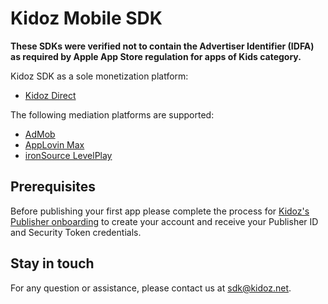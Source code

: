 # Kidoz Mobile SDK

**These SDKs were verified not to contain the Advertiser Identifier (IDFA) as required by Apple App Store regulation for apps of Kids category.**

Kidoz SDK as a sole monetization platform:
- [Kidoz Direct](/Kidoz%20Direct)
  
The following mediation platforms are supported:
- [AdMob](/Mediation/AdMob%20Adapter)
- [AppLovin Max](/Mediation/AppLovin%20Max%20Adapter)
- [ironSource LevelPlay](/Mediation/IronSource%20LevelPlay%20Adapter)


## Prerequisites
Before publishing your first app please complete the process for [Kidoz's Publisher onboarding](http://accounts.kidoz.net/publishers/register?utm_source=kidoz_github) to create your account and receive your Publisher ID and Security Token credentials.

## Stay in touch 
For any question or assistance, please contact us at sdk@kidoz.net.
